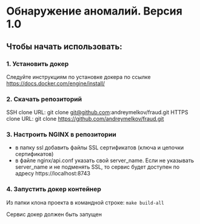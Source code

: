 # Обнаружение аномалий. Версия 1.0

## Чтобы начать использовать:

### 1. Установить докер
Следуйте инструкциям по установке докера по ссылке https://docs.docker.com/engine/install/

### 2. Скачать репозиторий

SSH clone URL: git clone git@github.com:andreymelkov/fraud.git
HTTPS clone URL: git clone https://github.com/andreymelkov/fraud.git

### 3. Настроить NGINX в репозитории
- в папку ssl добавить файлы SSL сертификатов (ключа и цепочки сертификатов)
- в файле nginx/api.conf указать свой server_name. Если не указывать server_name и не подменять SSL, то сервис будет доступен по адресу https://localhost:8743

### 4. Запустить докер контейнер
Из папки клона проекта в командной строке: `make build-all`

Сервис докер должен быть запущен
